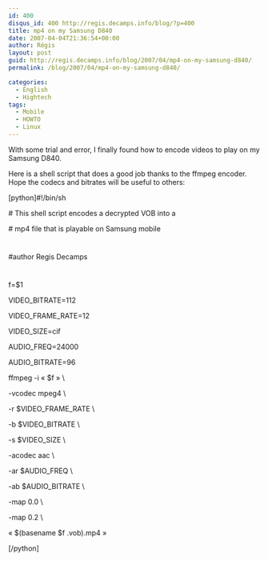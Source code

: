 ```yaml
---
id: 400
disqus_id: 400 http://regis.decamps.info/blog/?p=400
title: mp4 on my Samsung D840
date: 2007-04-04T21:36:54+00:00
author: Régis
layout: post
guid: http://regis.decamps.info/blog/2007/04/mp4-on-my-samsung-d840/
permalink: /blog/2007/04/mp4-on-my-samsung-d840/

categories:
  - English
  - Hightech
tags:
  - Mobile
  - HOWTO
  - Linux
---
```

With some trial and error, I finally found how to encode videos to play on my Samsung D840.

Here is a shell script that does a good job thanks to the ffmpeg encoder. Hope the codecs and bitrates will be useful to others:

[python]#!/bin/sh
  
\# This shell script encodes a decrypted VOB into a
  
\# mp4 file that is playable on Samsung mobile
  
#
  
#author Regis Decamps
  
#
  
f=$1

VIDEO_BITRATE=112
  
VIDEO\_FRAME\_RATE=12
  
VIDEO_SIZE=cif

AUDIO_FREQ=24000
  
AUDIO_BITRATE=96

ffmpeg -i « $f » \
  
-vcodec mpeg4 \
  
-r $VIDEO\_FRAME\_RATE \
  
-b $VIDEO_BITRATE \
  
-s $VIDEO_SIZE \
  
-acodec aac \
  
-ar $AUDIO_FREQ \
  
-ab $AUDIO_BITRATE \
  
-map 0.0 \
  
-map 0.2 \
  
« $(basename $f .vob).mp4 »
  
[/python]
